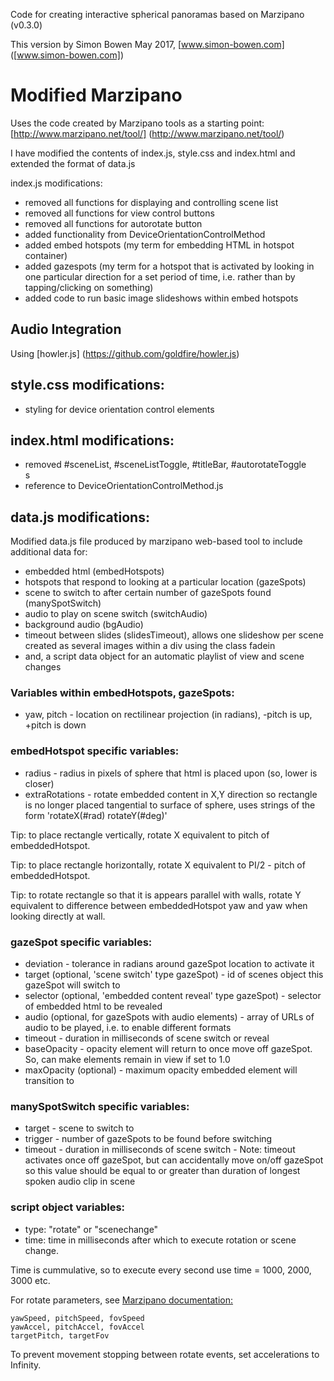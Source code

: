 Code for creating interactive spherical panoramas based on Marzipano (v0.3.0)

This version by Simon Bowen May 2017,
[www.simon-bowen.com] ([www.simon-bowen.com])

# Modified Marzipano
Uses the code created by Marzipano tools as a starting point: [http://www.marzipano.net/tool/] (http://www.marzipano.net/tool/)

I have modified the contents of index.js, style.css and index.html and extended the format of data.js

index.js modifications:

* removed all functions for displaying and controlling scene list
* removed all functions for view control buttons
* removed all functions for autorotate button
* added functionality from DeviceOrientationControlMethod
* added embed hotspots (my term for embedding HTML in hotspot container)
* added gazespots (my term for a hotspot that is activated by looking in one particular direction for a set period of time, i.e. rather than by tapping/clicking on something)
* added code to run basic image slideshows within embed hotspots

## Audio Integration
Using [howler.js] (https://github.com/goldfire/howler.js)

## style.css modifications:
* styling for device orientation control elements

## index.html modifications:
* removed #sceneList, #sceneListToggle, #titleBar, #autorotateToggle <div>s
* reference to DeviceOrientationControlMethod.js

## data.js modifications:
Modified data.js file produced by marzipano web-based tool
to include additional data for:

* embedded html (embedHotspots)
* hotspots that respond to looking at a particular location (gazeSpots)
* scene to switch to after certain number of gazeSpots found (manySpotSwitch)
* audio to play on scene switch (switchAudio)
* background audio (bgAudio)
* timeout between slides (slidesTimeout), allows one slideshow per scene created as several images within a div using the class fadein 
* and, a script data object for an automatic playlist of view and scene changes

### Variables within embedHotspots, gazeSpots:

* yaw, pitch - location on rectilinear projection (in radians), -pitch is up, +pitch is down 

### embedHotspot specific variables:
* radius - radius in pixels of sphere that html is placed upon (so, lower is closer)
* extraRotations - rotate embedded content in X,Y direction so rectangle is no longer placed tangential to surface of sphere, uses strings of the form 'rotateX(#rad) rotateY(#deg)' 

Tip: to place rectangle vertically, rotate X equivalent to pitch of embeddedHotspot.

Tip: to place rectangle horizontally, rotate X equivalent to PI/2 - pitch of embeddedHotspot.

Tip: to rotate rectangle so that it is appears parallel with walls, rotate Y equivalent to difference between embeddedHotspot yaw and yaw when looking directly at wall.

### gazeSpot specific variables:
* deviation - tolerance in radians around gazeSpot location to activate it
* target (optional, 'scene switch' type gazeSpot) - id of scenes object this gazeSpot will switch to
* selector (optional, 'embedded content reveal' type gazeSpot) - selector of embedded html to be revealed
* audio (optional, for gazeSpots with audio elements) - array of URLs of audio to be played, i.e. to enable different formats
* timeout - duration in milliseconds of scene switch or reveal
* baseOpacity - opacity element will return to once move off gazeSpot. So, can make elements remain in view if set to 1.0
* maxOpacity (optional) - maximum opacity embedded element will transition to

### manySpotSwitch specific variables:
* target - scene to switch to
* trigger - number of gazeSpots to be found before switching
* timeout - duration in milliseconds of scene switch - Note: timeout activates once off gazeSpot, but can accidentally move on/off gazeSpot so this value should be equal to or greater than duration of longest spoken audio clip in scene

### script object variables:
* type: "rotate" or "scenechange"
* time: time in milliseconds after which to execute rotation or scene change.

Time is cummulative, so to execute every second use time = 1000, 2000, 3000 etc.

For rotate parameters, see [Marzipano documentation:](http://www.marzipano.net/reference/global.html#autorotate) 

	yawSpeed, pitchSpeed, fovSpeed
  	yawAccel, pitchAccel, fovAccel
	targetPitch, targetFov
	
To prevent movement stopping between rotate events, set accelerations to Infinity.

